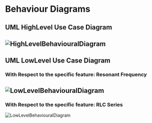 # Behaviour Diagrams

## UML HighLevel Use Case Diagram
![HighLevelBehaviouralDiagram](https://github.com/ar4240/ImpCalc/blob/main/2_Architecture/behavioural%20Diagrams/USECASE_HL.jpg)
----
## UML LowLevel Use Case Diagram
### With Respect to the specific feature: Resonant Frequency
![LowLevelBehaviouralDiagram](https://github.com/ar4240/ImpCalc/blob/main/2_Architecture/behavioural%20Diagrams/Sequence_LL.jpg)
----
### With Respect to the specific feature: RLC Series
![LowLevelBehaviouralDiagram](https://github.com/ar4240/ImpCalc/blob/main/2_Architecture/behavioural%20Diagrams/USECASE_LL.JPG)
